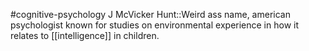 #cognitive-psychology 
J McVicker Hunt::Weird ass name, american psychologist known for studies on environmental experience in how it relates to [[intelligence]] in children.
<!--SR:!2024-04-11,2,190-->